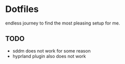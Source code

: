 # Dotfiles
endless journey to find the most pleasing setup for me.

## TODO
- sddm does not work for some reason
- hyprland plugin also does not work

